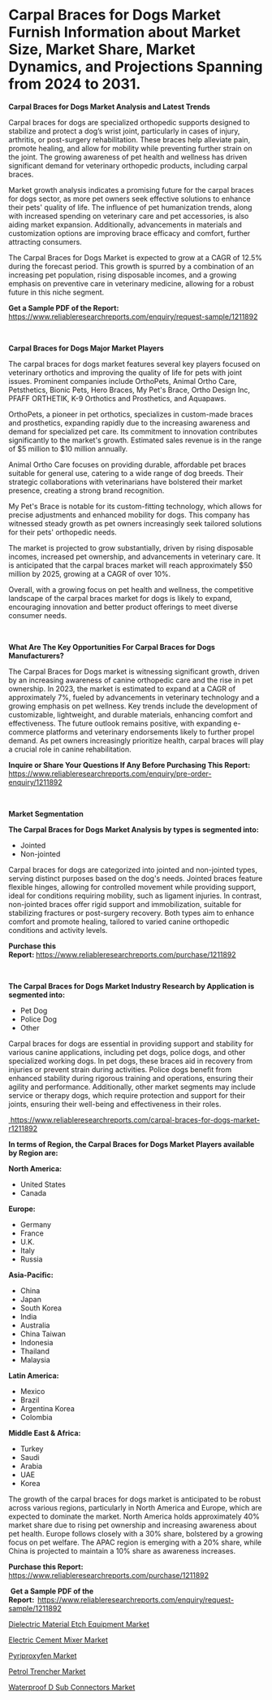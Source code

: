 <p><h1>Carpal Braces for Dogs Market Furnish Information about Market Size, Market Share, Market Dynamics, and Projections Spanning from 2024 to 2031.</h1></p><p><strong>Carpal Braces for Dogs Market Analysis and Latest Trends</strong></p>
<p><p>Carpal braces for dogs are specialized orthopedic supports designed to stabilize and protect a dog’s wrist joint, particularly in cases of injury, arthritis, or post-surgery rehabilitation. These braces help alleviate pain, promote healing, and allow for mobility while preventing further strain on the joint. The growing awareness of pet health and wellness has driven significant demand for veterinary orthopedic products, including carpal braces.</p><p>Market growth analysis indicates a promising future for the carpal braces for dogs sector, as more pet owners seek effective solutions to enhance their pets' quality of life. The influence of pet humanization trends, along with increased spending on veterinary care and pet accessories, is also aiding market expansion. Additionally, advancements in materials and customization options are improving brace efficacy and comfort, further attracting consumers.</p><p>The Carpal Braces for Dogs Market is expected to grow at a CAGR of 12.5% during the forecast period. This growth is spurred by a combination of an increasing pet population, rising disposable incomes, and a growing emphasis on preventive care in veterinary medicine, allowing for a robust future in this niche segment.</p></p>
<p><strong>Get a Sample PDF of the Report:&nbsp;</strong> <a href="https://www.reliableresearchreports.com/enquiry/request-sample/1211892?utm_campaign=38&utm_medium=2&utm_source=Github&utm_content=ia&utm_term=06102024&utm_id=carpal-braces-for-dogs">https://www.reliableresearchreports.com/enquiry/request-sample/1211892</a></p>
<p>&nbsp;</p>
<p><strong>Carpal Braces for Dogs Major Market Players</strong></p>
<p><p>The carpal braces for dogs market features several key players focused on veterinary orthotics and improving the quality of life for pets with joint issues. Prominent companies include OrthoPets, Animal Ortho Care, Petsthetics, Bionic Pets, Hero Braces, My Pet's Brace, Ortho Design Inc, PFAFF ORTHETIK, K-9 Orthotics and Prosthetics, and Aquapaws.</p><p>OrthoPets, a pioneer in pet orthotics, specializes in custom-made braces and prosthetics, expanding rapidly due to the increasing awareness and demand for specialized pet care. Its commitment to innovation contributes significantly to the market's growth. Estimated sales revenue is in the range of $5 million to $10 million annually.</p><p>Animal Ortho Care focuses on providing durable, affordable pet braces suitable for general use, catering to a wide range of dog breeds. Their strategic collaborations with veterinarians have bolstered their market presence, creating a strong brand recognition.</p><p>My Pet's Brace is notable for its custom-fitting technology, which allows for precise adjustments and enhanced mobility for dogs. This company has witnessed steady growth as pet owners increasingly seek tailored solutions for their pets' orthopedic needs. </p><p>The market is projected to grow substantially, driven by rising disposable incomes, increased pet ownership, and advancements in veterinary care. It is anticipated that the carpal braces market will reach approximately $50 million by 2025, growing at a CAGR of over 10%. </p><p>Overall, with a growing focus on pet health and wellness, the competitive landscape of the carpal braces market for dogs is likely to expand, encouraging innovation and better product offerings to meet diverse consumer needs.</p></p>
<p>&nbsp;</p>
<p><strong>What Are The Key Opportunities For Carpal Braces for Dogs Manufacturers?</strong></p>
<p><p>The Carpal Braces for Dogs market is witnessing significant growth, driven by an increasing awareness of canine orthopedic care and the rise in pet ownership. In 2023, the market is estimated to expand at a CAGR of approximately 7%, fueled by advancements in veterinary technology and a growing emphasis on pet wellness. Key trends include the development of customizable, lightweight, and durable materials, enhancing comfort and effectiveness. The future outlook remains positive, with expanding e-commerce platforms and veterinary endorsements likely to further propel demand. As pet owners increasingly prioritize health, carpal braces will play a crucial role in canine rehabilitation.</p></p>
<p><strong>Inquire or Share Your Questions If Any Before Purchasing This Report:</strong> <a href="https://www.reliableresearchreports.com/enquiry/pre-order-enquiry/1211892?utm_campaign=38&utm_medium=2&utm_source=Github&utm_content=ia&utm_term=06102024&utm_id=carpal-braces-for-dogs">https://www.reliableresearchreports.com/enquiry/pre-order-enquiry/1211892</a></p>
<p>&nbsp;</p>
<p><strong>Market Segmentation</strong></p>
<p><strong>The Carpal Braces for Dogs Market Analysis by types is segmented into:</strong></p>
<p><ul><li>Jointed</li><li>Non-jointed</li></ul></p>
<p><p>Carpal braces for dogs are categorized into jointed and non-jointed types, serving distinct purposes based on the dog's needs. Jointed braces feature flexible hinges, allowing for controlled movement while providing support, ideal for conditions requiring mobility, such as ligament injuries. In contrast, non-jointed braces offer rigid support and immobilization, suitable for stabilizing fractures or post-surgery recovery. Both types aim to enhance comfort and promote healing, tailored to varied canine orthopedic conditions and activity levels.</p></p>
<p><strong>Purchase this Report:&nbsp;</strong><a href="https://www.reliableresearchreports.com/purchase/1211892?utm_campaign=38&utm_medium=2&utm_source=Github&utm_content=ia&utm_term=06102024&utm_id=carpal-braces-for-dogs">https://www.reliableresearchreports.com/purchase/1211892</a></p>
<p>&nbsp;</p>
<p><strong>The Carpal Braces for Dogs Market Industry Research by Application is segmented into:</strong></p>
<p><ul><li>Pet Dog</li><li>Police Dog</li><li>Other</li></ul></p>
<p><p>Carpal braces for dogs are essential in providing support and stability for various canine applications, including pet dogs, police dogs, and other specialized working dogs. In pet dogs, these braces aid in recovery from injuries or prevent strain during activities. Police dogs benefit from enhanced stability during rigorous training and operations, ensuring their agility and performance. Additionally, other market segments may include service or therapy dogs, which require protection and support for their joints, ensuring their well-being and effectiveness in their roles.</p></p>
<p><a href="https://www.reliableresearchreports.com/carpal-braces-for-dogs-market-r1211892?utm_campaign=38&utm_medium=2&utm_source=Github&utm_content=ia&utm_term=06102024&utm_id=carpal-braces-for-dogs">&nbsp;https://www.reliableresearchreports.com/carpal-braces-for-dogs-market-r1211892</a></p>
<p><strong>In terms of Region, the Carpal Braces for Dogs Market Players available by Region are:</strong></p>
<p>
    <p> <strong> North America: </strong>
        <ul>
            <li>United States</li>
            <li>Canada</li>
        </ul>
        </p> 
    <p> <strong> Europe: </strong>
        <ul>
            <li>Germany</li>
            <li>France</li>
            <li>U.K.</li>
            <li>Italy</li>
            <li>Russia</li>
        </ul>
        </p> 
    <p> <strong> Asia-Pacific: </strong>
        <ul>
            <li>China</li>
            <li>Japan</li>
            <li>South Korea</li>
            <li>India</li>
            <li>Australia</li>
            <li>China Taiwan</li>
            <li>Indonesia</li>
            <li>Thailand</li>
            <li>Malaysia</li>
        </ul>
        </p> 
    <p> <strong> Latin America: </strong>
        <ul>
            <li>Mexico</li>
            <li>Brazil</li>
            <li>Argentina Korea</li>
            <li>Colombia</li>
        </ul>
        </p> 
    <p> <strong> Middle East & Africa: </strong>
        <ul>
            <li>Turkey</li>
            <li>Saudi</li>
            <li>Arabia</li>
            <li>UAE</li>
            <li>Korea</li>
        </ul>
    </p>
    </p>
<p><p>The growth of the carpal braces for dogs market is anticipated to be robust across various regions, particularly in North America and Europe, which are expected to dominate the market. North America holds approximately 40% market share due to rising pet ownership and increasing awareness about pet health. Europe follows closely with a 30% share, bolstered by a growing focus on pet welfare. The APAC region is emerging with a 20% share, while China is projected to maintain a 10% share as awareness increases.</p></p>
<p><strong>Purchase this Report: </strong><a href="https://www.reliableresearchreports.com/purchase/1211892?utm_campaign=38&utm_medium=2&utm_source=Github&utm_content=ia&utm_term=06102024&utm_id=carpal-braces-for-dogs">https://www.reliableresearchreports.com/purchase/1211892</a></p>
<p>&nbsp;<strong>Get a Sample PDF of the Report:&nbsp;&nbsp;</strong><a href="https://www.reliableresearchreports.com/enquiry/request-sample/1211892?utm_campaign=38&utm_medium=2&utm_source=Github&utm_content=ia&utm_term=06102024&utm_id=carpal-braces-for-dogs">https://www.reliableresearchreports.com/enquiry/request-sample/1211892</a></p>
<p><strong></strong></p>
<p><p><a href="https://github.com/ArnisaLeka575/Market-Research-Report-List-1/blob/main/dielectric-material-etch-equipment-market.md?utm_campaign=38&utm_medium=2&utm_source=Github&utm_content=ia&utm_term=06102024&utm_id=carpal-braces-for-dogs">Dielectric Material Etch Equipment Market</a></p><p><a href="https://www.linkedin.com/pulse/electric-cement-mixer-market-opportunities-emerging-global-vkzse?utm_campaign=38&utm_medium=2&utm_source=Github&utm_content=ia&utm_term=06102024&utm_id=carpal-braces-for-dogs">Electric Cement Mixer Market</a></p><p><a href="https://github.com/KejsiLoshi121/Market-Research-Report-List-1/blob/main/pyriproxyfen-market.md?utm_campaign=38&utm_medium=2&utm_source=Github&utm_content=ia&utm_term=06102024&utm_id=carpal-braces-for-dogs">Pyriproxyfen Market</a></p><p><a href="https://www.linkedin.com/pulse/petrol-trencher-momentum-charting-67-cagr-path-2024-2031-i1a0e?utm_campaign=38&utm_medium=2&utm_source=Github&utm_content=ia&utm_term=06102024&utm_id=carpal-braces-for-dogs">Petrol Trencher Market</a></p><p><a href="https://issuu.com/reportprime-2/docs/waterproof-d-sub-connectors-market-_9ee64b277a1f05?utm_campaign=38&utm_medium=2&utm_source=Github&utm_content=ia&utm_term=06102024&utm_id=carpal-braces-for-dogs">Waterproof D Sub Connectors Market</a></p></p>